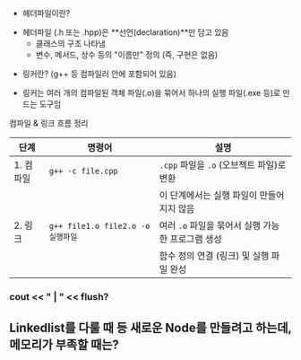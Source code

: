 * 헤더파일이란?

- 헤더파일 (.h 또는 .hpp)은 **선언(declaration)**만 담고 있음
    + 클래스의 구조 나타냄
    + 변수, 메서드, 상수 등의 "이름만" 정의 (즉, 구현은 없음)

* 링커란? (g++ 등 컴파일러 안에 포함되어 있음)

- 링커는 여러 개의 컴파일된 객체 파일(.o)을 묶어서 하나의 실행 파일(.exe 등)로 만드는 도구임

컴파일 & 링크 흐름 정리

| 단계       | 명령어                               | 설명                                               |
|------------|---------------------------------------|----------------------------------------------------|
| 1. 컴파일  | `g++ -c file.cpp`                     | `.cpp` 파일을 `.o` (오브젝트 파일)로 변환         |
|            |                                       | 이 단계에서는 실행 파일이 만들어지지 않음         |
| 2. 링크    | `g++ file1.o file2.o -o 실행파일`     | 여러 `.o` 파일을 묶어서 실행 가능한 프로그램 생성 |
|            |                                       | 함수 정의 연결 (링크) 및 실행 파일 완성           |

### cout << " | " << flush?

## Linkedlist를 다룰 때 등 새로운 Node를 만들려고 하는데, 메모리가 부족할 때는?